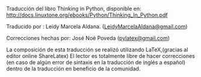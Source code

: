 
 Traducción del libro Thinking in Python, disponible en:
 http://docs.linuxtone.org/ebooks/Python/Thinking_In_Python.pdf


 Traducido por : Leidy Marcela Aldana. (LeidyMarcelaAldana@gmail.com)

 Correcciones hechas por: José Noé Poveda (pylatex@gmail.com)


La composición de esta traducción se realizó utilizando LaTeX,(gracias al editor online ShareLatex)
El lector es totalmente libre de hacer correcciones (en caso de algún error de sintaxis en la traducción de inglés a español) dentro de la traducción en beneficio de la comunidad.



